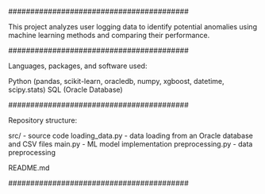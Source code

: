 #########################################

This project analyzes user logging data to identify potential anomalies using machine learning methods and comparing their performance.

#########################################

Languages, packages, and software used:

  Python (pandas, scikit-learn, oracledb, numpy, xgboost, datetime, scipy.stats)
  SQL (Oracle Database)

#########################################

Repository structure:

  src/ - source code
      loading_data.py - data loading from an Oracle database and CSV files
      main.py - ML model implementation
      preprocessing.py - data preprocessing

  README.md

#########################################
